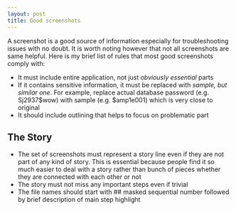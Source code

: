 ```yaml
---
layout: post
title: Good screenshots
---
```

A screenshot is a good source of information especially for troubleshooting issues with no doubt.
It is worth noting however that not all screenshots are same helpful.
Here is my brief list of rules that most good screenshots comply with:

* It must include entire application, not just *obviously essential* parts
* If it contains sensitive information, it must be replaced with *sample, but similar one*.
  For example, replace actual database password (e.g. Sj2937$wow) with sample (e.g. $amp1e001) which is very close to original
* It should include outlining that helps to focus on problematic part

## The Story

* The set of screenshots must represent a story line even if they are not part of any kind of story.
  This is essential because people find it so much easier to deal with a story rather than bunch of pieces whether they are connected with each other or not
* The story must not miss any important steps even if trivial
* The file names should start with ## masked sequential number followed by brief description of main step highlight
